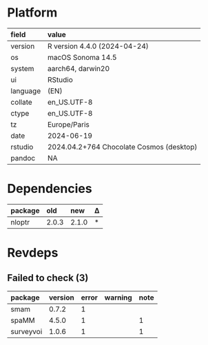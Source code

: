 # Platform

|field    |value                                    |
|:--------|:----------------------------------------|
|version  |R version 4.4.0 (2024-04-24)             |
|os       |macOS Sonoma 14.5                        |
|system   |aarch64, darwin20                        |
|ui       |RStudio                                  |
|language |(EN)                                     |
|collate  |en_US.UTF-8                              |
|ctype    |en_US.UTF-8                              |
|tz       |Europe/Paris                             |
|date     |2024-06-19                               |
|rstudio  |2024.04.2+764 Chocolate Cosmos (desktop) |
|pandoc   |NA                                       |

# Dependencies

|package |old   |new   |Δ  |
|:-------|:-----|:-----|:--|
|nloptr  |2.0.3 |2.1.0 |*  |

# Revdeps

## Failed to check (3)

|package   |version |error |warning |note |
|:---------|:-------|:-----|:-------|:----|
|smam      |0.7.2   |1     |        |     |
|spaMM     |4.5.0   |1     |        |1    |
|surveyvoi |1.0.6   |1     |        |1    |

